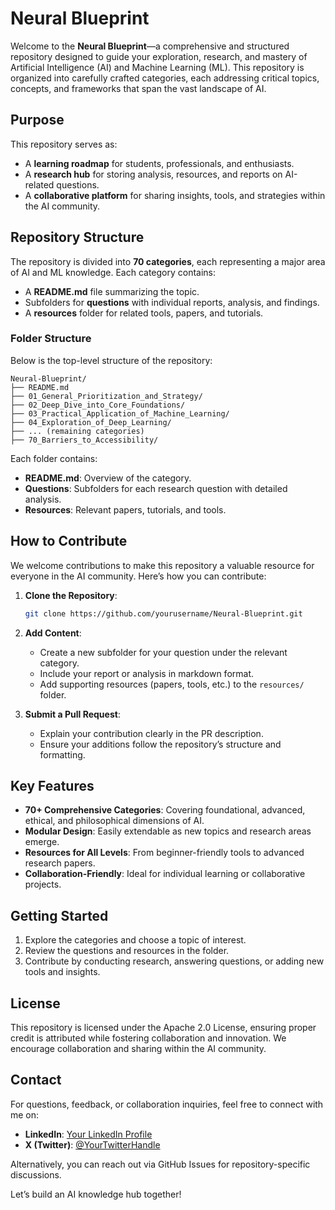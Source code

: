# Neural Blueprint

Welcome to the **Neural Blueprint**—a comprehensive and structured repository designed to guide your exploration, research, and mastery of Artificial Intelligence (AI) and Machine Learning (ML). This repository is organized into carefully crafted categories, each addressing critical topics, concepts, and frameworks that span the vast landscape of AI.

## **Purpose**
This repository serves as:
- A **learning roadmap** for students, professionals, and enthusiasts.
- A **research hub** for storing analysis, resources, and reports on AI-related questions.
- A **collaborative platform** for sharing insights, tools, and strategies within the AI community.

## **Repository Structure**
The repository is divided into **70 categories**, each representing a major area of AI and ML knowledge. Each category contains:
- A **README.md** file summarizing the topic.
- Subfolders for **questions** with individual reports, analysis, and findings.
- A **resources** folder for related tools, papers, and tutorials.

### **Folder Structure**
Below is the top-level structure of the repository:

```plaintext
Neural-Blueprint/
├── README.md
├── 01_General_Prioritization_and_Strategy/
├── 02_Deep_Dive_into_Core_Foundations/
├── 03_Practical_Application_of_Machine_Learning/
├── 04_Exploration_of_Deep_Learning/
├── ... (remaining categories)
├── 70_Barriers_to_Accessibility/
```

Each folder contains:
- **README.md**: Overview of the category.
- **Questions**: Subfolders for each research question with detailed analysis.
- **Resources**: Relevant papers, tutorials, and tools.

## **How to Contribute**
We welcome contributions to make this repository a valuable resource for everyone in the AI community. Here’s how you can contribute:

1. **Clone the Repository**:
   ```bash
   git clone https://github.com/yourusername/Neural-Blueprint.git
   ```

2. **Add Content**:
   - Create a new subfolder for your question under the relevant category.
   - Include your report or analysis in markdown format.
   - Add supporting resources (papers, tools, etc.) to the `resources/` folder.

3. **Submit a Pull Request**:
   - Explain your contribution clearly in the PR description.
   - Ensure your additions follow the repository’s structure and formatting.

## **Key Features**
- **70+ Comprehensive Categories**: Covering foundational, advanced, ethical, and philosophical dimensions of AI.
- **Modular Design**: Easily extendable as new topics and research areas emerge.
- **Resources for All Levels**: From beginner-friendly tools to advanced research papers.
- **Collaboration-Friendly**: Ideal for individual learning or collaborative projects.

## **Getting Started**
1. Explore the categories and choose a topic of interest.
2. Review the questions and resources in the folder.
3. Contribute by conducting research, answering questions, or adding new tools and insights.

## **License**
This repository is licensed under the Apache 2.0 License, ensuring proper credit is attributed while fostering collaboration and innovation. We encourage collaboration and sharing within the AI community.

## **Contact**
For questions, feedback, or collaboration inquiries, feel free to connect with me on:
- **LinkedIn**: [Your LinkedIn Profile](https://www.linkedin.com/in/your-profile)
- **X (Twitter)**: [@YourTwitterHandle](https://twitter.com/your-handle)

Alternatively, you can reach out via GitHub Issues for repository-specific discussions.

Let’s build an AI knowledge hub together!
